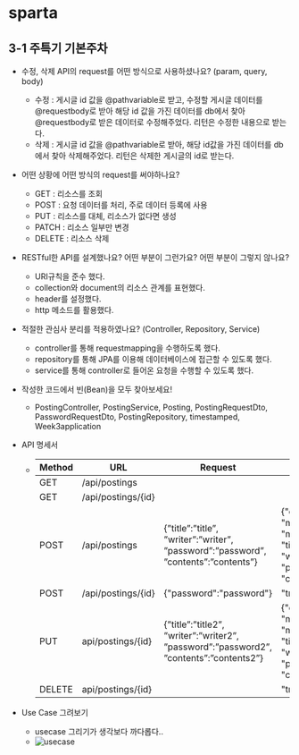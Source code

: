 # sparta

## 3-1 주특기 기본주차
  * 수정, 삭제 API의 request를 어떤 방식으로 사용하셨나요? (param, query, body)
    * 수정 : 게시글 id 값을 @pathvariable로 받고, 수정할 게시글 데이터를 @requestbody로 받아 해당 id 값을 가진 데이터를 db에서 찾아 @requestbody로 받은 데이터로 수정해주었다.
    리턴은 수정한 내용으로 받는다.
    * 삭제 : 게시글 id 값을 @pathvariable로 받아, 해당 id값을 가진 데이터를 db에서 찾아 삭제해주었다. 리턴은 삭제한 게시글의 id로 받는다.
    
  * 어떤 상황에 어떤 방식의 request를 써야하나요?
    * GET : 리소스를 조회
    * POST : 요청 데이터를 처리, 주로 데이터 등록에 사용
    * PUT : 리소스를 대체, 리소스가 없다면 생성
    * PATCH : 리소스 일부만 변경
    * DELETE : 리소스 삭제
    
  * RESTful한 API를 설계했나요? 어떤 부분이 그런가요? 어떤 부분이 그렇지 않나요?
    * URI규칙을 준수 했다.
    * collection와 document의 리소스 관계를 표현했다.
    * header를 설정했다.
    * http 메소드를 활용했다.

  * 적절한 관심사 분리를 적용하였나요? (Controller, Repository, Service)
    * controller를 통해 requestmapping을 수행하도록 했다.
    * repository를 통해 JPA를 이용해 데이터베이스에 접근할 수 있도록 했다.
    * service를 통해 controller로 들어온 요청을 수행할 수 있도록 했다.
  
  * 작성한 코드에서 빈(Bean)을 모두 찾아보세요!
    * PostingController, PostingService, Posting, PostingRequestDto, PasswordRequestDto, PostingRepository, timestamped, Week3application
  
  * API 명세서
    * Method | URL | Request | Response
      ---|---|---|---
      GET|/api/postings||
      GET|/api/postings/{id}||
      POST|/api/postings|{”title”:”title”, ”writer”:”writer”, ”password”:”password”, ”contents”:”contents”}|{"createdAt":"createdAt", "modifiedAt": "modifiedAt", "id": 1, "title": "title", "writer": "writer", "password": "password", "contents": "contents"}
      POST|/api/postings/{id}|{"password":"password"}|"true"
      PUT|api/postings/{id}|{”title”:”title2”, ”writer”:”writer2”, ”password”:”password2”, ”contents”:”contents2”}|{"createdAt":"createdAt", "modifiedAt": "modifiedAt", "id": 1, "title": "title2", "writer": "writer2", "password": "password2", "contents": "contents2"}
      DELETE|api/postings/{id}||"true"
  * Use Case 그려보기
     * usecase 그리기가 생각보다 까다롭다..
     * ![usecase](https://user-images.githubusercontent.com/87316155/181411467-ca7b52f9-7c29-4d80-a59d-802cdf85d960.jpg)

 
  
 

